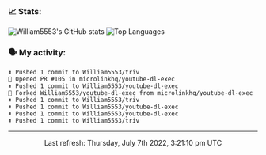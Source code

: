 ### 📈 Stats:
![William5553's GitHub stats](https://github-readme-stats.vercel.app/api?username=william5553&show_icons=true)
![Top Languages](https://github-readme-stats.vercel.app/api/top-langs/?username=william5553&langs_count=10&layout=compact)

### 🗣 My activity:
```
⬆️ Pushed 1 commit to William5553/triv
💪 Opened PR #105 in microlinkhq/youtube-dl-exec
⬆️ Pushed 1 commit to William5553/youtube-dl-exec
🍴 Forked William5553/youtube-dl-exec from microlinkhq/youtube-dl-exec
⬆️ Pushed 1 commit to William5553/triv
⬆️ Pushed 1 commit to William5553/youtube-dl-exec
⬆️ Pushed 1 commit to William5553/youtube-dl-exec
⬆️ Pushed 1 commit to William5553/triv
```

------------
<p align="center">Last refresh: Thursday, July 7th 2022, 3:21:10 pm UTC</p>

